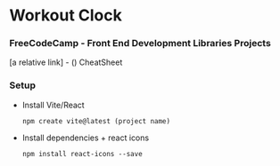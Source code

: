# Workout Clock

### FreeCodeCamp - Front End Development Libraries Projects

[a relative link] - () CheatSheet

### Setup

- Install Vite/React

  `npm create vite@latest (project name)`

- Install dependencies + react icons

  `npm install react-icons --save`

